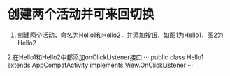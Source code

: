# 创建两个活动并可来回切换

1. 创建两个活动，命名为Hello1和Hello2，并添加按钮，如图1为Hello1，图2为Hello2

2.在Hello1和Hello2中都添加onClickListener接口
···
public class Hello1 extends AppCompatActivity implements View.OnClickListener
···
